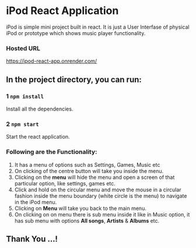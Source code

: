 # iPod React Application

iPod is simple mini project built in react. It is just a User Interfase of physical iPod or prototype which shows music player functionality.

### Hosted URL

https://ipod-react-app.onrender.com/

## In the project directory, you can run:

### 1 `npm install`

Install all the dependencies.

### 2 `npm start`

Start the react application.

### Following are the Functionality:

1. It has a menu of options such as Settings, Games, Music etc
2. On clicking of the centre button will take you inside the menu.
3. Clicking on the **menu** will hide the menu and open a screen of that particular option, like settings, games etc.
4. Click and hold on the circular menu and move the mouse in a circular fashion inside the menu boundary (white circle is the menu) to navigate in the iPod menu.
5. Clicking on **Menu** will take you back to the main menu.
6. On clicking on on menu there is sub menu inside it like in Music option, it has sub menu with options **All songs**, **Artists** & **Albums** etc.

## Thank You ...!
